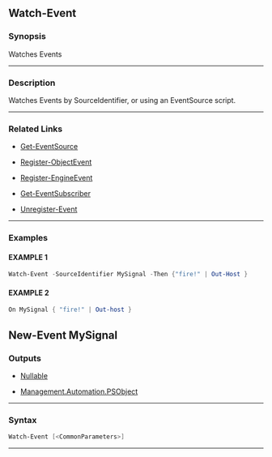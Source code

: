 
Watch-Event
-----------
### Synopsis
Watches Events

---
### Description

Watches Events by SourceIdentifier, or using an EventSource script.

---
### Related Links
* [Get-EventSource](Get-EventSource.md)



* [Register-ObjectEvent](https://docs.microsoft.com/powershell/module/Microsoft.PowerShell.Utility/Register-ObjectEvent)



* [Register-EngineEvent](https://docs.microsoft.com/powershell/module/Microsoft.PowerShell.Utility/Register-EngineEvent)



* [Get-EventSubscriber](https://docs.microsoft.com/powershell/module/Microsoft.PowerShell.Utility/Get-EventSubscriber)



* [Unregister-Event](https://docs.microsoft.com/powershell/module/Microsoft.PowerShell.Utility/Unregister-Event)



---
### Examples
#### EXAMPLE 1
```PowerShell
Watch-Event -SourceIdentifier MySignal -Then {"fire!" | Out-Host }
```

#### EXAMPLE 2
```PowerShell
On MySignal { "fire!" | Out-host }
```
New-Event MySignal
---
### Outputs
* [Nullable](https://learn.microsoft.com/en-us/dotnet/api/System.Nullable)


* [Management.Automation.PSObject](https://learn.microsoft.com/en-us/dotnet/api/System.Management.Automation.PSObject)




---
### Syntax
```PowerShell
Watch-Event [<CommonParameters>]
```
---


